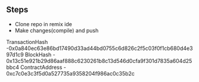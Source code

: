 ## Steps
- Clone repo in remix ide
- Make changes(compile) and push

TransactionHash -0x0a840ec63e86bd17490d33ad44bd0755c6d826c2f5c03f0f1cb680d4e397d1c9
BlockHash - 0x13c51e921b29d86aaf888c6230261b8c13d546d0cfa9f301d7835a604d25bbc4
ContractAddress - 0xc7c0e3c3f5d0a527735a9358204f986ac0c35b2c
